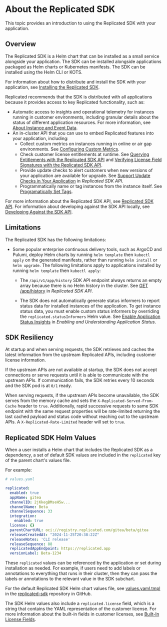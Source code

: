 # About the Replicated SDK

This topic provides an introduction to using the Replicated SDK with your application.

## Overview

The Replicated SDK is a Helm chart that can be installed as a small service alongside your application. The SDK can be installed alongside applications packaged as Helm charts or Kubernetes manifests. The SDK can be installed using the Helm CLI or KOTS.

For information about how to distribute and install the SDK with your application, see [Installing the Replicated SDK](/vendor/replicated-sdk-installing).

Replicated recommends that the SDK is distributed with all applications because it provides access to key Replicated functionality, such as:

* Automatic access to insights and operational telemetry for instances running in customer environments, including granular details about the status of different application resources. For more information, see [About Instance and Event Data](/vendor/instance-insights-event-data).
* An in-cluster API that you can use to embed Replicated features into your application, including:
  * Collect custom metrics on instances running in online or air gap environments. See [Configuring Custom Metrics](/vendor/custom-metrics).
  * Check customer license entitlements at runtime. See [Querying Entitlements with the Replicated SDK API](/vendor/licenses-reference-sdk) and [Verifying License Field Signatures with the Replicated SDK API](/vendor/licenses-verify-fields-sdk-api). 
  * Provide update checks to alert customers when new versions of your application are available for upgrade. See [Support Update Checks in Your Application](/reference/replicated-sdk-apis#support-update-checks-in-your-application) in _Replicated SDK API_.
  * Programmatically name or tag instances from the instance itself. See [Programatically Set Tags](/reference/replicated-sdk-apis#post-appinstance-tags).

For more information about the Replicated SDK API, see [Replicated SDK API](/reference/replicated-sdk-apis). For information about developing against the SDK API locally, see [Developing Against the SDK API](replicated-sdk-development).

## Limitations

The Replicated SDK has the following limitations:

* Some popular enterprise continuous delivery tools, such as ArgoCD and Pulumi, deploy Helm charts by running `helm template` then `kubectl apply` on the generated manifests, rather than running `helm install` or `helm upgrade`.  The following limitations apply to applications installed by running `helm template` then `kubectl apply`:

  * The `/api/v1/app/history` SDK API endpoint always returns an empty array because there is no Helm history in the cluster. See [GET /app/history](/reference/replicated-sdk-apis#get-apphistory) in _Replicated SDK API_.

  * The SDK does not automatically generate status informers to report status data for installed instances of the application. To get instance status data, you must enable custom status informers by overriding the `replicated.statusInformers` Helm value. See [Enable Application Status Insights](/vendor/insights-app-status#enable-application-status-insights) in _Enabling and Understanding Application Status_.
 
## SDK Resiliency

At startup and when serving requests, the SDK retrieves and caches the latest information from the upstream Replicated APIs, including customer license information.

If the upstream APIs are not available at startup, the SDK does not accept connections or serve requests until it is able to communicate with the upstream APIs. If communication fails, the SDK retries every 10 seconds and the SDK pod is at `0/1` ready.

When serving requests, if the upstream APIs become unavailable, the SDK serves from the memory cache and sets the `X-Replicated-Served-From-Cache` header to `true`.  Additionally, rapid successive requests to same SDK endpoint with the same request properties will be rate-limited returning the last cached payload and status code without reaching out to the upstream APIs. A `X-Replicated-Rate-Limited` header will set to `true`.

## Replicated SDK Helm Values

When a user installs a Helm chart that includes the Replicated SDK as a dependency, a set of default SDK values are included in the `replicated` key of the parent chart's values file.

For example:

```yaml
# values.yaml 

replicated:
  enabled: true
  appName: gitea
  channelID: 2jKkegBMseH5w...
  channelName: Beta
  channelSequence: 33
  integration:
    enabled: true
  license: {}
  parentChartURL: oci://registry.replicated.com/gitea/beta/gitea
  releaseCreatedAt: "2024-11-25T20:38:22Z"
  releaseNotes: 'CLI release'
  releaseSequence: 88
  replicatedAppEndpoint: https://replicated.app
  versionLabel: Beta-1234
```

These `replicated` values can be referenced by the application or set during installation as needed. For example, if users need to add labels or annotations to everything that runs in their cluster, then they can pass the labels or annotations to the relevant value in the SDK subchart.

For the default Replicated SDK Helm chart values file, see [values.yaml.tmpl](https://github.com/replicatedhq/replicated-sdk/blob/main/chart/values.yaml.tmpl) in the [replicated-sdk](https://github.com/replicatedhq/replicated-sdk) repository in GitHub.

The SDK Helm values also include a `replicated.license` field, which is a string that contains the YAML representation of the customer license. For more information about the built-in fields in customer licenses, see [Built-In License Fields](licenses-using-builtin-fields).